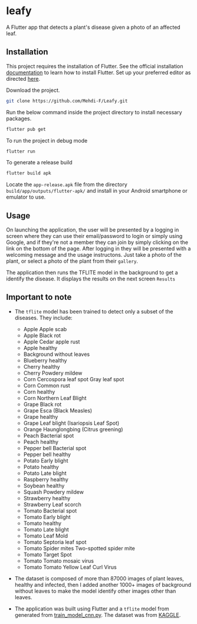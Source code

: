 # leafy
A Flutter app that detects a plant's disease given a photo of an affected leaf.

## Installation
This project requires the installation of Flutter.
See the official installation [documentation](https://docs.flutter.dev/get-started/install) to learn how to install Flutter.
Set up your preferred editor as directed [here](https://docs.flutter.dev/get-started/editor).

Download the project.

```bash
git clone https://github.com/Mehdi-F/Leafy.git
```

Run the below command inside the project directory to install necessary packages.
```bash
flutter pub get
```
To run the project in debug mode 
```bash
flutter run
```

To generate a release build
```bash
flutter build apk
```
Locate the `app-release.apk` file from the directory `build/app/outputs/flutter-apk/` and install in your Android smartphone or emulator to use.


## Usage

On launching the application, the user will be presented by a logging in screen where they can use their email/password to login or simply using Google, and if they're not a member they can join by simply clicking on the link on the bottom of the page. After logging in they will be presented with a welcoming message and the usage instructons. Just take a photo of the plant, or select a photo of the plant from their `gallery`.

The application then runs the TFLITE model in the background to get a identify the disease.
It displays the results on the next screen `Results`

## Important to note
- The `tflite` model has been trained to detect only a subset of the diseases. They include:
    - Apple Apple scab
    - Apple Black rot
    - Apple Cedar apple rust
    - Apple healthy
    - Background without leaves
    - Blueberry healthy
    - Cherry healthy
    - Cherry Powdery mildew
    - Corn Cercospora leaf spot Gray leaf spot
    - Corn Common rust
    - Corn healthy
    - Corn Northern Leaf Blight
    - Grape Black rot
    - Grape Esca (Black Measles)
    - Grape healthy
    - Grape Leaf blight (Isariopsis Leaf Spot)
    - Orange Haunglongbing (Citrus greening)
    - Peach Bacterial spot
    - Peach healthy
    - Pepper bell Bacterial spot
    - Pepper bell healthy
    - Potato Early blight
    - Potato healthy
    - Potato Late blight
    - Raspberry healthy
    - Soybean healthy
    - Squash Powdery mildew
    - Strawberry healthy
    - Strawberry Leaf scorch
    - Tomato Bacterial spot
    - Tomato Early blight
    - Tomato healthy
    - Tomato Late blight
    - Tomato Leaf Mold
    - Tomato Septoria leaf spot
    - Tomato Spider mites Two-spotted spider mite
    - Tomato Target Spot
    - Tomato Tomato mosaic virus
    - Tomato Tomato Yellow Leaf Curl Virus


- The dataset is composed of more than 87000 images of plant leaves, healthy and infected, then I added another 1000+ images of background without leaves to make the model identify other images other than leaves.

- The application was built using Flutter and a `tflite` model from generated from [train_model_cnn.py](php/train_model_cnn.py). The dataset was from [KAGGLE](https://www.kaggle.com/saroz014/plant-diseases).

